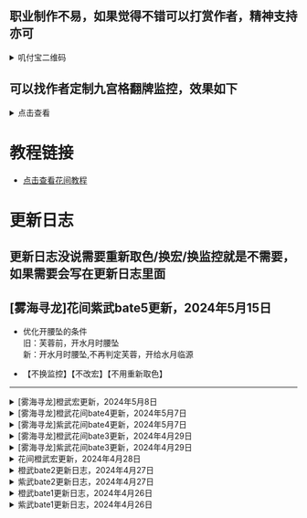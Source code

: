 ## 职业制作不易，如果觉得不错可以打赏作者，精神支持亦可
<details>
<summary>叽付宝二维码</summary>  
	
![87dcc65ee628ac8963c01c977330726b](https://github.com/iderfl/mm-bx/assets/90140812/fc855b87-7474-4a6b-8f25-38ef055ced79)
	
</details>  


## 可以找作者定制九宫格翻牌监控，效果如下
<details>
<summary>点击查看</summary> 

* 效果预览  
![image](https://github.com/iderfl/mm-bx/assets/90140812/c9208e0f-c7ca-40bb-94da-9ab40e191965)
![QQ2024511-224135 -original-original](https://github.com/iderfl/mm-bx/assets/90140812/832907a5-0b0c-477e-baa3-7a4e7691fabb)  

	可以是释放技能把黑色翻成图片（释放技能后显示图）  
	也可以图片翻成黑色（释放技能后显示黑色）
  
* 以下是支持的图片  
  ![image](https://github.com/iderfl/mm-bx/assets/90140812/f4819353-cb9b-4c19-9ebb-1dea265f5f61)

</details>  

# 教程链接
*  [点击查看花间教程](https://github.com/iderfl/-cw-/blob/main/%E8%8A%B1%E9%97%B4%E6%95%99%E7%A8%8B.md)

# 更新日志
## 更新日志没说需要重新取色/换宏/换监控就是不需要，如果需要会写在更新日志里面

## [雾海寻龙]花间紫武bate5更新，2024年5月15日
* 优化开腰坠的条件  
	旧：芙蓉前，开水月时腰坠  
	新：开水月时腰坠,不再判定芙蓉，开给水月临源

* 【不换监控】【不改宏】【不用重新取色】 

---------------------------------------
<details>
<summary>[雾海寻龙]橙武宏更新，2024年5月8日</summary>  

	/fcast [bufftime:璃光浮远>0] 水月无间
	/fcast [bufftime:璃光浮远>0] 玉石俱焚
	/cast [tnobuff:兰摧玉折&nobuff:璃光浮远] 兰摧玉折
	/cast [tbuff:兰摧玉折] 快雪时晴 
* 修复橙武宏不打兰摧
* 正确的橙武循环应该是 ___玉石-玉石-玉石-玉石-兰摧-快雪-（墨海）-（芙蓉）-玉石___


</details> 
<details>
<summary>[雾海寻龙]橙武花间bate4更新，2024年5月7日</summary>  
 
* 普通循环，如果五豆及以上，会替换钟林打【临源】
* 普通循环，如果墨海已经调息12s，那么会替换钟林打【墨海】
* 芙蓉循环，如果墨海已经调息12s，那么没5豆也打【墨海】

</details> 

<details>
<summary>[雾海寻龙]紫武花间bate4更新，2024年5月7日</summary>  
 
* 普通循环，如果当前八豆，会替换钟林打【临源】
* 普通循环，如果墨海已经调息12s，那么会替换钟林打【墨海】

</details> 

<details>
<summary>[雾海寻龙]橙武花间bate3更新，2024年4月29日</summary>  
 
* 修复一部分8豆没打墨海，导致豆溢出的bug
* ___即便如此，还是会有阴间的橙武特效触发在已经5豆，但是还没打墨海之前，导致豆溢出___

</details>  
<details>
<summary>[雾海寻龙]紫武花间bate3更新，2024年4月29日</summary>  

* 新增了5豆和8豆的取图，你需要重新取图才能继续使用
* 修复停手/乱循环导致墨海没打出去，导致豆溢出（修橙武循环bug想到的）
* ___即便如此，如果出现频繁停手，还是有可能导致豆溢出，五一回来再修吧，改动比较多___  

</details>  
<details>
<summary>花间橙武宏更新，2024年4月28日</summary>  
修复二段加速特效期间多打玉石导致下一循环错误问题  

	/fcast [bufftime:璃光浮远>0] 水月无间  
	/cast [tnobuff:兰摧玉折&nobuff:璃光浮远|nobuff:钟灵] 兰摧玉折  
	/fcast [bufftime:璃光浮远>0] 玉石俱焚  
	/cast 快雪时晴  
</details>   
<details>
<summary>橙武bate2更新日志，2024年4月27日</summary>

	1.删除了墨海2层的取图
	2.新增墨海0层取图  
* 以上修改解决了上线后墨海图标不显示层数的问题，你需要对墨海0层图标进行取图才能正常使用  
* 以下是操作步骤：  
  		1.进入茗伊监控列表，将墨海监控勾选上`隐藏消失的`  
  		2.打2次墨海技能，使墨海图标的层数数字消失；取图框选图标内`右下角1/4`
</details> 
<details>
<summary>紫武bate2更新日志，2024年4月27日</summary>
	
	1.删除了墨海2层的取图
	2.新增墨海0层取图  
* 以上修改解决了上线后墨海图标不显示层数的问题，你需要对墨海0层图标进行取图才能正常使用  
* 以下是操作步骤：  
  		1.进入茗伊监控列表，将墨海监控勾选上`隐藏消失的`  
  		2.打2次墨海技能，使墨海图标的层数数字消失；取图框选图标内`右下角1/4`
</details>
<details>
<summary>橙武bate1更新日志，2024年4月26日</summary>
	
	1.修复玉石后切宏卡一个GCD的问题  
	2.修复橙武特效结束后玉石会打断快雪  
	3.修复特效期间会打墨海的问题（特效期间只打玉石收益最高）   
	4.更新橙武宏  

</details> 
<details>
<summary>紫武bate1更新日志，2024年4月26日</summary>
	
	1.修复玉石后切宏卡一个GCD  
	2.修复乱洒循环打2个墨海  
</details>




 
 
